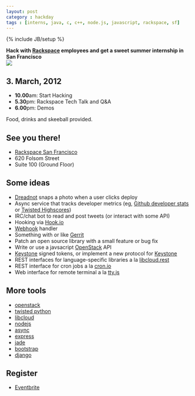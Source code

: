 ```yaml
---
layout: post
category : hackday
tags : [interns, java, c, c++, node.js, javascript, rackspace, sf]
---
```

{% include JB/setup %}

<div class="topinfo center alert"><b>Hack with <a href="http://rackspace.com">Rackspace</a> employees and get a sweet summer internship in San Francisco</b></div>

<img src="{{ ASSET_PATH }}twitter/img/rax_sfo.png">

## 3. March, 2012

<ul class="unstyled">
  <li><b>10.00</b>am: Start Hacking</li>
  <li><b>5.30</b>pm: Rackspace Tech Talk and Q&A</li>
  <li><b>6.00</b>pm: Demos</li>
</ul>

Food, drinks and skeeball provided.

## See you there!

<ul class="unstyled">
  <li><a href="http://maps.google.com/maps?q=620+Folsom+Street,+San+Francisco,+CA,+United+States&hl=de&sll=37.0625,-95.677068&sspn=48.77566,92.724609&oq=620+Folsom+S&hnear=620+Folsom+St,+San+Francisco,+California+94105&t=m&z=16">Rackspace San Francisco</a></li>
  <li>620 Folsom Street</li>
  <li>Suite 100 (Ground Floor)</li>
</ul>

## Some ideas

- [Dreadnot][Dreadnot] snaps a photo when a user clicks deploy
- Async service that tracks developer metrics (eg, [Github developer stats][developer-stats] or [Twisted Highscores][highscores])
- IRC/chat bot to read and post tweets (or interact with some API)
- Hooking via [Hook.io][Hook.io]
- [Webhook][Webhook] handler
- Something with or like [Gerrit][Gerrit]
- Patch an open source library with a small feature or bug fix
- Write or use a javsacript [OpenStack][OpenStack] API
- [Keystone][Keystone] signed tokens, or implement a new protocol for [Keystone][Keystone]
- REST interfaces for language-specific libraries a la [libcloud.rest][lcrest]
- REST interface for cron jobs a la [cron.io][cronio]
- Web interface for remote terminal a la [tty.js][ttyjs]

[Dreadnot]: http://github.com/racker/dreadnot
[OpenStack]: http://openstack.org/ 
[Keystone]: http://keystone.openstack.org/
[Gerrit]: http://code.google.com/p/gerrit/
[webhook]: http://www.webhooks.org/
[Hook.io]: https://github.com/hookio/hook.io
[developer-stats]: https://github.com/hacktheplanet/developer-stats
[highscores]: http://twistedmatrix.com/highscores/
[lcrest]: https://github.com/Kami/libcloud.rest
[cronio]: http://cron.io/
[ttyjs]: https://github.com/chjj/tty.js

## More tools

- [openstack](http://openstack.org/ )
- [twisted python](http://twistedmatrix.com/trac/ )
- [libcloud](http://libcloud.apache.org/ )
- [nodejs](http://nodejs.org/ )
- [async](https://github.com/caolan/async )
- [express](http://expressjs.com/ )
- [jade](http://jade-lang.com/ )
- [bootstrap](http://twitter.github.com/bootstrap/ )
- [django](https://www.djangoproject.com/ )

## Register

- [Eventbrite](http://internhackday.eventbrite.com/ )

